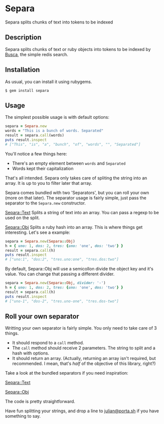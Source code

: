 Separa
====

Separa splits chunks of text into tokens to be indexed

Description
-----------

Separa splits chunks of text or ruby objects into tokens to be indexed by [Busca](https://github.com/Porta/busca), the simple redis search.

## Installation

As usual, you can install it using rubygems.

```
$ gem install separa
```

## Usage

The simplest possible usage is with default options:

```ruby
separa = Separa.new
words = "This is a bunch of words. Separated"
result = separa.call(words)
puts result.inspect
# ["This", "is", "a", "bunch", "of", "words", "", "Separated"]
```

You'll notice a few things here:
* There's an empty element between `words` and `Separated`
* Words kept their capitalization

That's all intended. Separa only takes care of spliting the string into an array. It is up to you to filter later that array.

Separa comes bundled with two 'Separators', but you can roll your own (more on that later).
The separator usage is fairly simple, just pass the separator to the `Separa.new` constructor.

[Separa::Text](./lib/Separa/text.rb) Splits a string of text into an array. You can pass a regexp to be used on the split.

[Separa::Obj](./lib/Separa/obj.rb) Splits a ruby hash into an array. This is where things get interesting.
Let's see a example:

```ruby
separa = Separa.new(Separa::Obj)
h = { uno: 1, dos: 2, tres: {uno: 'one', dos: 'two'} }
result = separa.call(h)
puts result.inspect
# ["uno:1", "dos:2", "tres.uno:one", "tres.dos:two"]
```

By default, Separa::Obj will use a semicollon divide the object key and it's value. You can change that passing a different divider.

```ruby
separa = Separa.new(Separa::Obj, divider: '-')
h = { uno: 1, dos: 2, tres: {uno: 'one', dos: 'two'} }
result = separa.call(h)
puts result.inspect
# ["uno-1", "dos-2", "tres.uno-one", "tres.dos-two"]
```


## Roll your own separator

Writting your own separator is fairly simple. You only need to take care of 3 things.

* It should respond to a `call` method.
* The `call` method should receive 2 parameters. The string to split and a hash with options.
* It should return an array. (Actually, returning an array isn't required, but recommended. I mean, that's *half* of the objective of this library, right?)

Take a look at the bundled separators if you need inspiration:

[Separa::Text](./lib/Separa/text.rb)

[Separa::Obj](./lib/Separa/obj.rb)

The code is pretty straightforward.

Have fun splitting your strings, and drop a line to julian@porta.sh if you have something to say.

